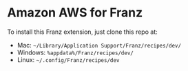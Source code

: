 # Amazon AWS for Franz

To install this Franz extension, just clone this repo at:

- Mac: `~/Library/Application Support/Franz/recipes/dev/`
- Windows: `%appdata%/Franz/recipes/dev/`
- Linux: `~/.config/Franz/recipes/dev`
